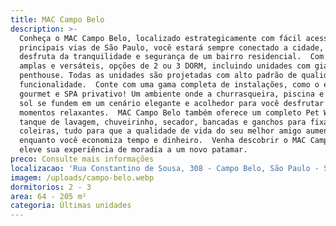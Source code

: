 ```yaml
---
title: MAC Campo Belo
description: >-
  Conheça o MAC Campo Belo, localizado estrategicamente com fácil acesso às
  principais vias de São Paulo, você estará sempre conectado a cidade, enquanto
  desfruta da tranquilidade e segurança de um bairro residencial.  Com plantas
  amplas e versáteis, opções de 2 ou 3 DORM, incluindo unidades com giardino e
  penthouse. Todas as unidades são projetadas com alto padrão de qualidade e
  funcionalidade.  Conte com uma gama completa de instalações, como o espaço
  gourmet e SPA privativo! Um ambiente onde a churrasqueira, piscina e a área de
  sol se fundem em um cenário elegante e acolhedor para você desfrutar de
  momentos relaxantes.  MAC Campo Belo também oferece um completo Pet Wash, com
  tanque de lavagem, chuveirinho, secador, bancadas e ganchos para fixação de
  coleiras, tudo para que a qualidade de vida do seu melhor amigo aumente
  enquanto você economiza tempo e dinheiro.  Venha descobrir o MAC Campo Belo e
  eleve sua experiência de moradia a um novo patamar.
preco: Consulte mais informações
localizacao: 'Rua Constantino de Sousa, 308 - Campo Belo, São Paulo - SP, Brasil'
imagem: /uploads/campo-belo.webp
dormitorios: 2 - 3
area: 64 - 205 m²
categoria: Últimas unidades
---
```



